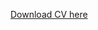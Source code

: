 [Download CV here](https://github.com/lwdozal/lwdozal.github.io/blob/master/pdf/LauraW_Dozal_CV%202023.pdf)
